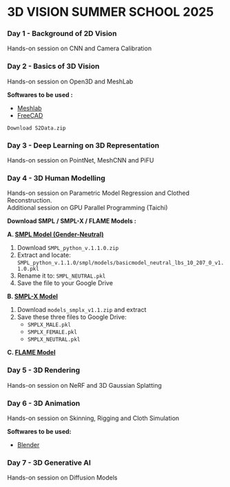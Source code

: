 # 3D VISION SUMMER SCHOOL 2025

### Day 1 - Background of 2D Vision
Hands-on session on CNN and Camera Calibration

### Day 2 - Basics of 3D Vision
Hands-on session on Open3D and MeshLab

**Softwares to be used :**
- [Meshlab](https://www.meshlab.net/#download)
- [FreeCAD](https://www.freecad.org/downloads.php)

`Download S2Data.zip`

### Day 3 - Deep Learning on 3D Representation
Hands-on session on PointNet, MeshCNN and PiFU

### Day 4 - 3D Human Modelling
Hands-on session on Parametric Model Regression and Clothed Reconstruction.  
Additional session on GPU Parallel Programming (Taichi)

**Download SMPL / SMPL-X / FLAME Models :**

**A. [SMPL Model (Gender-Neutral)](https://smpl.is.tue.mpg.de/)**
1. Download `SMPL_python_v.1.1.0.zip`
2. Extract and locate: `SMPL_python_v.1.1.0/smpl/models/basicmodel_neutral_lbs_10_207_0_v1.1.0.pkl`
3. Rename it to: `SMPL_NEUTRAL.pkl`
4. Save the file to your Google Drive

**B. [SMPL-X Model](https://smpl-x.is.tue.mpg.de/login.php)**
1. Download `models_smplx_v1.1.zip` and extract
2. Save these three files to Google Drive:  
   - `SMPLX_MALE.pkl`  
   - `SMPLX_FEMALE.pkl`  
   - `SMPLX_NEUTRAL.pkl`

**C. [FLAME Model](https://flame.is.tue.mpg.de/)**

### Day 5 - 3D Rendering
Hands-on session on NeRF and 3D Gaussian Splatting

### Day 6 - 3D Animation
Hands-on session on Skinning, Rigging and Cloth Simulation

**Softwares to be used:**
- [Blender](https://www.blender.org/download/)

### Day 7 - 3D Generative AI
Hands-on session on Diffusion Models
